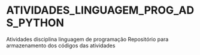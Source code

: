 # ATIVIDADES_LINGUAGEM_PROG_ADS_PYTHON
Atividades disciplina linguagem de programação
Repositório para armazenamento dos códigos das atividades
